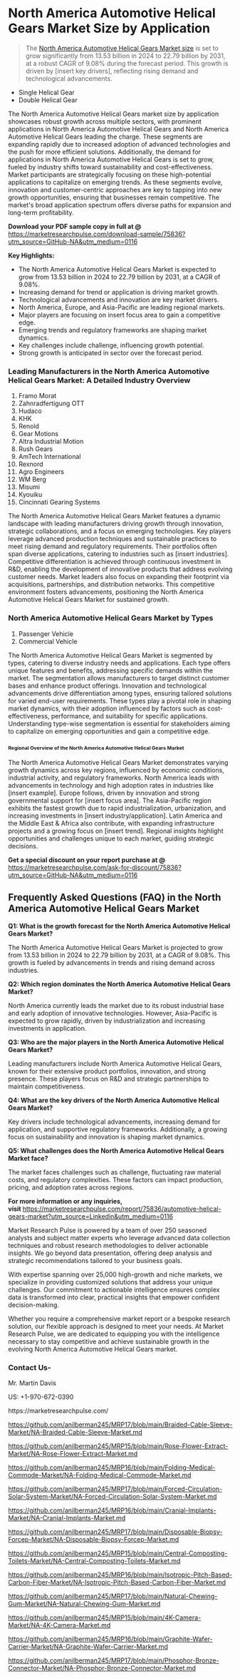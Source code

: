 <h1>North America Automotive Helical Gears Market&nbsp;Size by Application</h1><blockquote><p>The <a href="https://marketresearchpulse.com/download-sample/75836?utm_source=GitHub-NA&amp;utm_medium=0116">North America Automotive Helical Gears Market size</a> is set to grow significantly from 13.53 billion in 2024 to 22.79 billion by 2031, at a robust CAGR of 9.08% during the forecast period. This growth is driven by [insert key drivers], reflecting rising demand and technological advancements.</p></blockquote><ul><li>Single Helical Gear<li> Double Helical Gear</li></ul><p>The North America Automotive Helical Gears market size by application showcases robust growth across multiple sectors, with prominent applications in North America Automotive Helical Gears and North America Automotive Helical Gears leading the charge. These segments are expanding rapidly due to increased adoption of advanced technologies and the push for more efficient solutions. Additionally, the demand for applications in North America Automotive Helical Gears is set to grow, fueled by industry shifts toward sustainability and cost-effectiveness. Market participants are strategically focusing on these high-potential applications to capitalize on emerging trends. As these segments evolve, innovation and customer-centric approaches are key to tapping into new growth opportunities, ensuring that businesses remain competitive. The market's broad application spectrum offers diverse paths for expansion and long-term profitability.</p><p><strong>Download your PDF sample copy in full at @ </strong><a href="https://marketresearchpulse.com/download-sample/75836?utm_source=GitHub-NA&amp;utm_medium=0116">https://marketresearchpulse.com/download-sample/75836?utm_source=GitHub-NA&amp;utm_medium=0116</a></p><p><strong>Key Highlights: </strong></p><ul><li>The North America Automotive Helical Gears Market is expected to grow from 13.53 billion in 2024 to 22.79 billion by 2031, at a CAGR of 9.08%.</li><li>Increasing demand for trend or application is driving market growth.</li><li>Technological advancements and innovation are key market drivers.</li><li>North America, Europe, and Asia-Pacific are leading regional markets.</li><li>Major players are focusing on insert focus area to gain a competitive edge.</li><li>Emerging trends and regulatory frameworks are shaping market dynamics.</li><li>Key challenges include challenge, influencing growth potential.</li><li>Strong growth is anticipated in sector over the forecast period.</li></ul><h3>Leading Manufacturers in the North America Automotive Helical Gears Market: A Detailed Industry Overview</h3><ol><li>Framo Morat</li><li>Zahnradfertigung OTT</li><li>Hudaco</li><li>KHK</li><li>Renold</li><li>Gear Motions</li><li>Altra Industrial Motion</li><li>Rush Gears</li><li>AmTech International</li><li>Rexnord</li><li>Agro Engineers</li><li>WM Berg</li><li>Misumi</li><li>Kyouiku</li><li>Cincinnati Gearing Systems</li></ol><div class="flex max-w-full flex-col flex-grow"><div class="min-h-8 text-message flex w-full flex-col items-end gap-2 whitespace-normal break-words [.text-message+&amp;]:mt-5" dir="auto" data-message-author-role="assistant" data-message-id="fd8432e4-4910-450d-b182-61b7bfb0a01f" data-message-model-slug="gpt-4o"><div class="flex w-full flex-col gap-1 empty:hidden first:pt-[3px]"><div class="markdown prose w-full break-words dark:prose-invert light"><p>The North America Automotive Helical Gears Market features a dynamic landscape with leading manufacturers driving growth through innovation, strategic collaborations, and a focus on emerging technologies. Key players leverage advanced production techniques and sustainable practices to meet rising demand and regulatory requirements. Their portfolios often span diverse applications, catering to industries such as [insert industries]. Competitive differentiation is achieved through continuous investment in R&amp;D, enabling the development of innovative products that address evolving customer needs. Market leaders also focus on expanding their footprint via acquisitions, partnerships, and distribution networks. This competitive environment fosters advancements, positioning the North America Automotive Helical Gears Market for sustained growth.</p></div></div></div></div><h3>North America Automotive Helical Gears Market by Types</h3><ol><li>Passenger Vehicle<li> Commercial Vehicle</li></ol><div class="flex max-w-full flex-col flex-grow"><div class="min-h-8 text-message flex w-full flex-col items-end gap-2 whitespace-normal break-words [.text-message+&amp;]:mt-5" dir="auto" data-message-author-role="assistant" data-message-id="084470be-0bb7-4664-bddf-5156b4f41249" data-message-model-slug="gpt-4o-mini"><div class="flex w-full flex-col gap-1 empty:hidden first:pt-[3px]"><div class="markdown prose w-full break-words dark:prose-invert light"><p>The North America Automotive Helical Gears Market is segmented by types, catering to diverse industry needs and applications. Each type offers unique features and benefits, addressing specific demands within the market. The segmentation allows manufacturers to target distinct customer bases and enhance product offerings. Innovation and technological advancements drive differentiation among types, ensuring tailored solutions for varied end-user requirements. These types play a pivotal role in shaping market dynamics, with their adoption influenced by factors such as cost-effectiveness, performance, and suitability for specific applications. Understanding type-wise segmentation is essential for stakeholders aiming to capitalize on emerging opportunities and gain a competitive edge.</p></div></div></div></div><h3><span style="font-size: 11px;">Regional Overview of the North America Automotive Helical Gears Market</span></h3><div class="flex max-w-full flex-col flex-grow"><div class="min-h-8 text-message flex w-full flex-col items-end gap-2 whitespace-normal break-words [.text-message+&amp;]:mt-5" dir="auto" data-message-author-role="assistant" data-message-id="e9038762-ce64-4e30-91c9-9bd413514231" data-message-model-slug="gpt-4o-mini"><div class="flex w-full flex-col gap-1 empty:hidden first:pt-[3px]"><div class="markdown prose w-full break-words dark:prose-invert light"><p>The North America Automotive Helical Gears Market demonstrates varying growth dynamics across key regions, influenced by economic conditions, industrial activity, and regulatory frameworks. North America leads with advancements in technology and high adoption rates in industries like [insert example]. Europe follows, driven by innovation and strong governmental support for [insert focus area]. The Asia-Pacific region exhibits the fastest growth due to rapid industrialization, urbanization, and increasing investments in [insert industry/application]. Latin America and the Middle East &amp; Africa also contribute, with expanding infrastructure projects and a growing focus on [insert trend]. Regional insights highlight opportunities and challenges unique to each market, guiding strategic decisions.</p></div></div></div></div><p><strong>Get a special discount on your report purchase at @ </strong><a href="https://marketresearchpulse.com/ask-for-discount/75836?utm_source=GitHub-NA&amp;utm_medium=0116">https://marketresearchpulse.com/ask-for-discount/75836?utm_source=GitHub-NA&amp;utm_medium=0116</a></p><h2>Frequently Asked Questions (FAQ) in the North America Automotive Helical Gears Market</h2><p><strong>Q1: What is the growth forecast for the North America Automotive Helical Gears Market?</strong></p><p>The North America Automotive Helical Gears Market is projected to grow from 13.53 billion in 2024 to 22.79 billion by 2031, at a CAGR of 9.08%. This growth is fueled by advancements in trends and rising demand across industries.</p><p><strong>Q2: Which region dominates the North America Automotive Helical Gears Market?</strong></p><p>North America currently leads the market due to its robust industrial base and early adoption of innovative technologies. However, Asia-Pacific is expected to grow rapidly, driven by industrialization and increasing investments in application.</p><p><strong>Q3: Who are the major players in the North America Automotive Helical Gears Market?</strong></p><p>Leading manufacturers include North America Automotive Helical Gears, known for their extensive product portfolios, innovation, and strong presence. These players focus on R&amp;D and strategic partnerships to maintain competitiveness.</p><p><strong>Q4: What are the key drivers of the North America Automotive Helical Gears Market?</strong></p><p>Key drivers include technological advancements, increasing demand for application, and supportive regulatory frameworks. Additionally, a growing focus on sustainability and innovation is shaping market dynamics.</p><p><strong>Q5: What challenges does the North America Automotive Helical Gears Market face?</strong></p><p>The market faces challenges such as challenge, fluctuating raw material costs, and regulatory complexities. These factors can impact production, pricing, and adoption rates across regions.</p><p><strong>For more information or any inquiries, visit&nbsp;</strong><a href="https://marketresearchpulse.com/report/75836/automotive-helical-gears-market?utm_source=Linkedin&utm_medium=0116">https://marketresearchpulse.com/report/75836/automotive-helical-gears-market?utm_source=Linkedin&utm_medium=0116</a></p><p>Market Research Pulse is powered by a team of over 250 seasoned analysts and subject matter experts who leverage advanced data collection techniques and robust research methodologies to deliver actionable insights. We go beyond data presentation, offering deep analysis and strategic recommendations tailored to your business goals.</p><p>With expertise spanning over 25,000 high-growth and niche markets, we specialize in providing customized solutions that address your unique challenges. Our commitment to actionable intelligence ensures complex data is transformed into clear, practical insights that empower confident decision-making.</p><p>Whether you require a comprehensive market report or a bespoke research solution, our flexible approach is designed to meet your needs. At Market Research Pulse, we are dedicated to equipping you with the intelligence necessary to stay competitive and achieve sustainable growth in the evolving North America Automotive Helical Gears market.</p><h3><strong>Contact Us-</strong></h3><p>Mr. Martin Davis</p><p>US: +1-970-672-0390</p><p>https://marketresearchpulse.com/</p><p><a href="https://github.com/anilberman245/MRP17/blob/main/Braided-Cable-Sleeve-Market/NA-Braided-Cable-Sleeve-Market.md">https://github.com/anilberman245/MRP17/blob/main/Braided-Cable-Sleeve-Market/NA-Braided-Cable-Sleeve-Market.md</a></p><p><a href="https://github.com/anilberman245/MRP15/blob/main/Rose-Flower-Extract-Market/NA-Rose-Flower-Extract-Market.md">https://github.com/anilberman245/MRP15/blob/main/Rose-Flower-Extract-Market/NA-Rose-Flower-Extract-Market.md</a></p><p><a href="https://github.com/anilberman245/MRP16/blob/main/Folding-Medical-Commode-Market/NA-Folding-Medical-Commode-Market.md">https://github.com/anilberman245/MRP16/blob/main/Folding-Medical-Commode-Market/NA-Folding-Medical-Commode-Market.md</a></p><p><a href="https://github.com/anilberman245/MRP17/blob/main/Forced-Circulation-Solar-System-Market/NA-Forced-Circulation-Solar-System-Market.md">https://github.com/anilberman245/MRP17/blob/main/Forced-Circulation-Solar-System-Market/NA-Forced-Circulation-Solar-System-Market.md</a></p><p><a href="https://github.com/anilberman245/MRP16/blob/main/Cranial-Implants-Market/NA-Cranial-Implants-Market.md">https://github.com/anilberman245/MRP16/blob/main/Cranial-Implants-Market/NA-Cranial-Implants-Market.md</a></p><p><a href="https://github.com/anilberman245/MRP17/blob/main/Disposable-Biopsy-Forcep-Market/NA-Disposable-Biopsy-Forcep-Market.md">https://github.com/anilberman245/MRP17/blob/main/Disposable-Biopsy-Forcep-Market/NA-Disposable-Biopsy-Forcep-Market.md</a></p><p><a href="https://github.com/anilberman245/MRP15/blob/main/Central-Composting-Toilets-Market/NA-Central-Composting-Toilets-Market.md">https://github.com/anilberman245/MRP15/blob/main/Central-Composting-Toilets-Market/NA-Central-Composting-Toilets-Market.md</a></p><p><a href="https://github.com/anilberman245/MRP16/blob/main/Isotropic-Pitch-Based-Carbon-Fiber-Market/NA-Isotropic-Pitch-Based-Carbon-Fiber-Market.md">https://github.com/anilberman245/MRP16/blob/main/Isotropic-Pitch-Based-Carbon-Fiber-Market/NA-Isotropic-Pitch-Based-Carbon-Fiber-Market.md</a></p><p><a href="https://github.com/anilberman245/MRP17/blob/main/Natural-Chewing-Gum-Market/NA-Natural-Chewing-Gum-Market.md">https://github.com/anilberman245/MRP17/blob/main/Natural-Chewing-Gum-Market/NA-Natural-Chewing-Gum-Market.md</a></p><p><a href="https://github.com/anilberman245/MRP15/blob/main/4K-Camera-Market/NA-4K-Camera-Market.md">https://github.com/anilberman245/MRP15/blob/main/4K-Camera-Market/NA-4K-Camera-Market.md</a></p><p><a href="https://github.com/anilberman245/MRP16/blob/main/Graphite-Wafer-Carrier-Market/NA-Graphite-Wafer-Carrier-Market.md">https://github.com/anilberman245/MRP16/blob/main/Graphite-Wafer-Carrier-Market/NA-Graphite-Wafer-Carrier-Market.md</a></p><p><a href="https://github.com/anilberman245/MRP17/blob/main/Phosphor-Bronze-Connector-Market/NA-Phosphor-Bronze-Connector-Market.md">https://github.com/anilberman245/MRP17/blob/main/Phosphor-Bronze-Connector-Market/NA-Phosphor-Bronze-Connector-Market.md</a></p>
